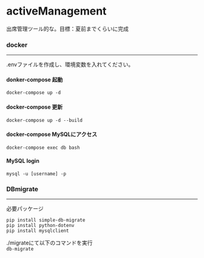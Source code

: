 # activeManagement
出席管理ツール的な。目標：夏前までくらいに完成

### docker
***
.envファイルを作成し、環境変数を入れてください。
#### donker-compose 起動
```docker-compose up -d```
#### docker-compose 更新
```docker-compose up -d --build```
#### docker-compose MySQLにアクセス
```docker-compose exec db bash```
#### MySQL login
```mysql -u [username] -p```

### DBmigrate
***
必要パッケージ
```
pip install simple-db-migrate
pip install python-dotenv
pip install mysqlclient
```
./migrateにて以下のコマンドを実行<br/>
```db-migrate```
